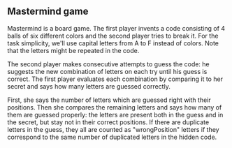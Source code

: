 ## Mastermind game

Mastermind is a board game. The first player invents a code consisting of 4 balls of six different colors and the second player tries to break it. For the task simplicity, we'll use capital letters from A to F instead of colors. Note that the letters might be repeated in the code.

The second player makes consecutive attempts to guess the code: he suggests the new combination of letters on each try until his guess is correct. The first player evaluates each combination by comparing it to her secret and says how many letters are guessed correctly.

First, she says the number of letters which are guessed right with their positions. Then she compares the remaining letters and says how many of them are guessed properly: the letters are present both in the guess and in the secret, but stay not in their correct positions. If there are duplicate letters in the guess, they all are counted as "wrongPosition" letters if they correspond to the same number of duplicated letters in the hidden code.


